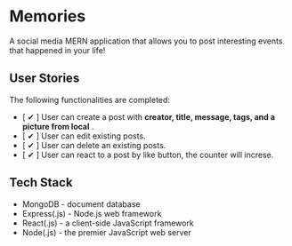 # Memories

A social media MERN application that allows you to post interesting events that happened in your life!

## User Stories

The following functionalities are completed:

- [ ✔ ] User can create a post with **creator, title, message, tags, and a picture from local** .
- [ ✔ ] User can edit existing posts.
- [ ✔ ] User can delete an existing posts. 
- [ ✔ ] User can react to a post by like button, the counter will increse.

## Tech Stack

- MongoDB - document database
- Express(.js) - Node.js web framework
- React(.js) - a client-side JavaScript framework
- Node(.js) - the premier JavaScript web server
